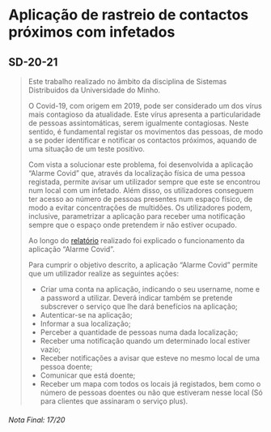 # Aplicação de rastreio de contactos próximos com infetados
## SD-20-21

> Este trabalho realizado no âmbito da disciplina de Sistemas Distribuidos da Universidade do Minho.
>
> O Covid-19, com origem em 2019, pode ser considerado um dos vírus mais contagioso da atualidade. Este vírus apresenta a particularidade de pessoas assintomáticas, serem igualmente contagiosas. Neste sentido, é fundamental registar os movimentos das pessoas, de modo a se poder identificar e notificar os contactos próximos, aquando de uma situação de um teste positivo. 
>
> Com vista a solucionar este problema, foi desenvolvida a aplicação “Alarme Covid” que, através da localização física de uma pessoa registada, permite avisar um utilizador sempre que este se encontrou num local com um infetado. Além disso, os utilizadores conseguem ter acesso ao número de pessoas presentes num espaço físico, de modo a evitar concentrações de multidões. Os utilizadores podem, inclusive, parametrizar a aplicação para receber uma notificação sempre que o espaço onde pretendem ir não estiver ocupado. 
>
> Ao longo do [relatório](https://github.com/pVeloso19/SD-20-21/blob/main/Relatorio_SD%20-%20Grupo3.pdf) realizado foi explicado o funcionamento da aplicação “Alarme Covid”.
>
> Para cumprir o objetivo descrito, a aplicação “Alarme Covid” permite que um utilizador realize as seguintes ações:
>
> - Criar uma conta na aplicação, indicando o seu username, nome e a password a utilizar. Deverá indicar também se pretende subscrever o serviço que lhe dará benefícios na aplicação;
> - Autenticar-se na aplicação;
> - Informar a sua localização;
> - Perceber a quantidade de pessoas numa dada localização;
> - Receber uma notificação quando um determinado local estiver vazio;
> - Receber notificações a avisar que esteve no mesmo local de uma pessoa doente;
> - Comunicar que está doente;
> - Receber um mapa com todos os locais já registados, bem como o número de pessoas doentes ou não que estiveram nesse local (Só para clientes que assinaram o serviço 
plus).

###### Nota Final: 17/20
